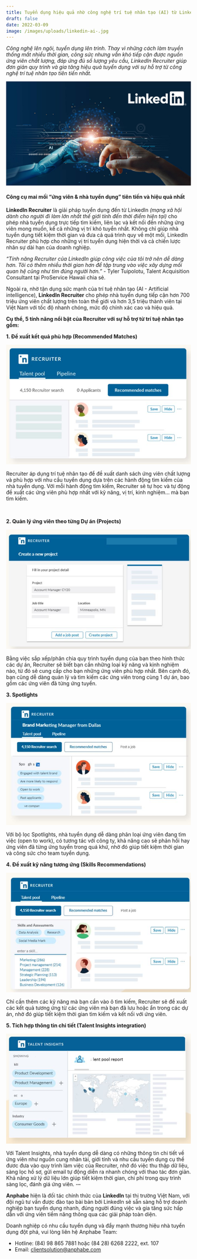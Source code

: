 ```yaml
---
title: Tuyển dụng hiệu quả nhờ công nghệ trí tuệ nhân tạo (AI) từ LinkedIn
draft: false
date: 2022-03-09
image: /images/uploads/linkedin-ai-.jpg
---
```

*Công nghệ lên ngôi, tuyển dụng lên trình. Thay vì những cách làm truyền thống mất nhiều thời gian, công sức nhưng vẫn khó tiếp cận được nguồn ứng viên chất lượng, đáp ứng đủ số lượng yêu cầu, LinkedIn Recruiter giúp đơn giản quy trình và gia tăng hiệu quả tuyển dụng với sự hỗ trợ từ công nghệ trí tuệ nhân tạo tiên tiến nhất.* 

![Tuyển dụng hiệu quả nhờ công nghệ trí tuệ nhân tạo (AI) từ LinkedIn](/images/uploads/linkedin-ai-.jpg "Tuyển dụng hiệu quả nhờ công nghệ trí tuệ nhân tạo (AI) từ LinkedIn")



#### **Công cụ mai mối “ứng viên & nhà tuyển dụng” tiên tiến và hiệu quả nhất**


**LinkedIn Recruiter** là giải pháp tuyển dụng đến từ LinkedIn *(mạng xã hội dành cho người đi làm lớn nhất thế giới tính đến thời điểm hiện tại)* cho phép nhà tuyển dụng trực tiếp tìm kiếm, liên lạc và kết nối đến những ứng viên mong muốn, kể cả những vị trí khó tuyển nhất. Không chỉ giúp nhà tuyển dụng tiết kiệm thời gian và đưa cả quá trình quy về một mối, LinkedIn Recruiter phù hợp cho những vị trí tuyển dụng hiện thời và cả chiến lược nhân sự dài hạn của doanh nghiệp. 


*“Tính năng Recruiter của LinkedIn giúp công việc của tôi trở nên dễ dàng hơn. Tôi có thêm nhiều thời gian hơn để tập trung vào việc xây dựng mối quan hệ cũng như tìm đúng người hơn.”* - Tyler Tuipolotu, Talent Acquisition Consultant tại ProService Hawaii chia sẻ. 


Ngoài ra, nhờ tận dụng sức mạnh của trí tuệ nhân tạo (AI - Artificial intelligence), **LinkedIn Recruiter** cho phép nhà tuyển dụng tiếp cận hơn 700 triệu ứng viên chất lượng trên toàn thế giới và hơn 3,5 triệu thành viên tại Việt Nam với tốc độ nhanh chóng, mức độ chính xác cao và hiệu quả. 


**Cụ thể, 5 tính năng nổi bật của Recruiter với sự hỗ trợ từ trí tuệ nhân tạo gồm:** 



**1. Đề xuất kết quả phù hợp (Recommended Matches)**

![](/images/uploads/recruiter-talentpool.jpg)

Recruiter áp dụng trí tuệ nhân tạo để đề xuất danh sách ứng viên chất lượng và phù hợp với nhu cầu tuyển dụng dựa trên các hành động tìm kiếm của nhà tuyển dụng. Với mỗi hành động tìm kiếm, Recruiter sẽ tự học và tự động đề xuất các ứng viên phù hợp nhất với kỹ năng, vị trí, kinh nghiệm... mà bạn tìm kiếm. 

![]()

**2. Quản lý ứng viên theo từng Dự án (Projects)**

![](/images/uploads/recruiter-project.jpg)


Bằng việc sắp xếp/phân chia quy trình tuyển dụng của bạn theo hình thức các dự án, Recruiter sẽ biết bạn cần những loại kỹ năng và kinh nghiệm nào, từ đó sẽ cung cấp cho bạn những ứng viên phù hợp nhất. Bên cạnh đó, bạn cũng dễ dàng quản lý và tìm kiếm các ứng viên trong cùng 1 dự án, bao gồm các ứng viên đã từng ứng tuyển. 

**3. Spotlights** 

![](/images/uploads/recruiter-spotlight.jpg)

Với bộ lọc Spotlights, nhà tuyển dụng dễ dàng phân loại ứng viên đang tìm việc (open to work), có tương tác với công ty, khả năng cao sẽ phản hồi hay ứng viên đã từng ứng tuyển trong quá khứ, nhờ đó giúp tiết kiệm thời gian và công sức cho team tuyển dụng. 

**4. Đề xuất kỹ năng tương ứng (Skills Recommendations)** 

![](/images/uploads/recruiter-skill-recommendation.jpg)


Chỉ cần thêm các kỹ năng mà bạn cần vào ô tìm kiếm, Recruiter sẽ đề xuất các kết quả tương ứng từ các ứng viên mà bạn đã lưu hoặc ẩn trong các dự án, nhờ đó giúp tiết kiệm thời gian tìm kiếm và kết nối với ứng viên. 

**5. Tích hợp thông tin chi tiết (Talent Insights integration)** 

![](/images/uploads/recruiter-talent-insight.jpg)


Với Talent Insights, nhà tuyển dụng dễ dàng có những thông tin chi tiết về ứng viên như nguồn cung nhân tài, giới tính và nhu cầu tuyển dụng cụ thể đươc đưa vào quy trình làm việc của Recruiter, nhờ đó việc thu thập dữ liệu, sàng lọc hồ sơ, gửi email tự động diễn ra nhanh chóng với thao tác đơn giản. Khả năng xử lý dữ liệu lớn giúp tiết kiệm thời gian, chi phí trong quy trình sàng lọc, đánh giá ứng viên. 
-–

**Anphabe** hiện là đối tác chính thức của **LinkedIn** tại thị trường Việt Nam, với đội ngũ tư vấn được đào tạo bài bản bởi LinkedIn sẽ sẵn sàng hỗ trợ doanh nghiệp bạn tuyển dụng nhanh, đúng người đúng việc và gia tăng sức hấp dẫn với ứng viên tiềm năng thông qua các giải pháp toàn diện.

Doanh nghiệp có nhu cầu tuyển dụng và đẩy mạnh thương hiệu nhà tuyển dụng đột phá, vui lòng liên hệ Anphabe Team:
- Hotline: (84) 98 865 7881 hoặc (84 28) 6268 2222, ext. 107
- Email: clientsolution@anphabe.com